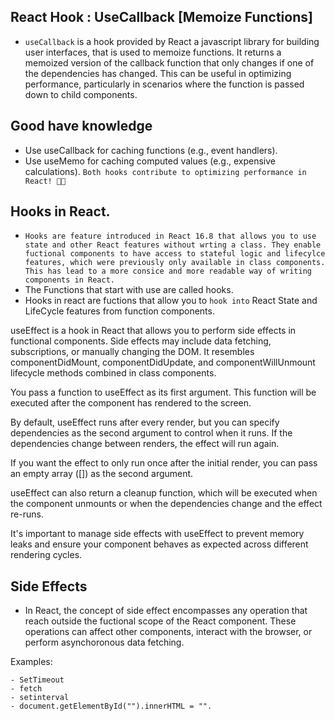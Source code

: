 ## React Hook : UseCallback [Memoize Functions]

- `useCallback` is a hook provided by React a javascript library for building user interfaces, that is used to memoize functions. It returns a memoized version of the callback function that only changes if one of the dependencies has changed. This can be useful in optimizing performance, particularly in scenarios where the function is passed down to child components.


## Good have knowledge

- Use useCallback for caching functions (e.g., event handlers).
- Use useMemo for caching computed values (e.g., expensive calculations).
    `Both hooks contribute to optimizing performance in React! 🚀🧠`
## Hooks in React.
- `Hooks are feature introduced in React 16.8 that allows you to use state and other React features without wrting a class. They enable fuctional components to have access to stateful logic and lifecylce features, which were previously only available in class components. This has lead to a more consice and more readable way of writing components in React.`
- The Functions that start with use are called hooks.
- Hooks in react are fuctions that allow you to `hook into` React State and LifeCycle features from function components.

useEffect is a hook in React that allows you to perform side effects in functional components. Side effects may include data fetching, subscriptions, or manually changing the DOM. It resembles componentDidMount, componentDidUpdate, and componentWillUnmount lifecycle methods combined in class components.

You pass a function to useEffect as its first argument. This function will be executed after the component has rendered to the screen.

By default, useEffect runs after every render, but you can specify dependencies as the second argument to control when it runs. If the dependencies change between renders, the effect will run again.

If you want the effect to only run once after the initial render, you can pass an empty array ([]) as the second argument.

useEffect can also return a cleanup function, which will be executed when the component unmounts or when the dependencies change and the effect re-runs.

It's important to manage side effects with useEffect to prevent memory leaks and ensure your component behaves as expected across different rendering cycles.



## Side Effects

- In React, the concept of side effect encompasses any operation that reach outside the fuctional scope of the React component. These operations can affect other components, interact with the browser, or perform asynchoronous data fetching.

Examples: 
    
    - SetTimeout
    - fetch
    - setinterval
    - document.getElementById("").innerHTML = "".